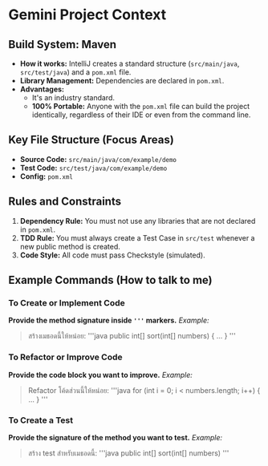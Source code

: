 # Gemini Project Context

## Build System: Maven
*   **How it works:** IntelliJ creates a standard structure (`src/main/java`, `src/test/java`) and a `pom.xml` file.
*   **Library Management:** Dependencies are declared in `pom.xml`.
*   **Advantages:**
    *   It's an industry standard.
    *   **100% Portable:** Anyone with the `pom.xml` file can build the project identically, regardless of their IDE or even from the command line.

## Key File Structure (Focus Areas)
*   **Source Code:** `src/main/java/com/example/demo`
*   **Test Code:** `src/test/java/com/example/demo`
*   **Config:** `pom.xml`

## Rules and Constraints
1.  **Dependency Rule:** You must not use any libraries that are not declared in `pom.xml`.
2.  **TDD Rule:** You must always create a Test Case in `src/test` whenever a new public method is created.
3.  **Code Style:** All code must pass Checkstyle (simulated).

## Example Commands (How to talk to me)

### To Create or Implement Code
**Provide the method signature inside `'''` markers.**
*Example:*
> สร้างเมธอดนี้ให้หน่อย:
> '''java
> public int[] sort(int[] numbers) { ... }
> '''

### To Refactor or Improve Code
**Provide the code block you want to improve.**
*Example:*
> Refactor โค้ดส่วนนี้ให้หน่อย:
> '''java
> for (int i = 0; i < numbers.length; i++) { ... }
> '''

### To Create a Test
**Provide the signature of the method you want to test.**
*Example:*
> สร้าง test สำหรับเมธอดนี้:
> '''java
> public int[] sort(int[] numbers)
> '''
